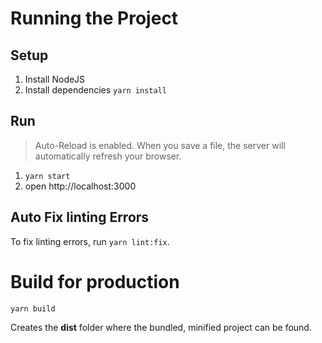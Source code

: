 # Running the Project

## Setup

1. Install NodeJS
2. Install dependencies `yarn install`

## Run

> Auto-Reload is enabled.
> When you save a file, the server will automatically refresh your browser.

1. `yarn start`
2. open http://localhost:3000

## Auto Fix linting Errors

To fix linting errors, run `yarn lint:fix`.  
# Build for production

`yarn build`

Creates the **dist** folder where the bundled, minified project can be found.
